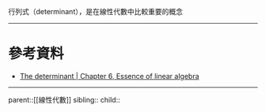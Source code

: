 行列式（determinant），是在線性代數中比較重要的概念

- - -
# 參考資料
- [The determinant | Chapter 6, Essence of linear algebra](https://www.youtube.com/watch?v=Ip3X9LOh2dk&list=PLZHQObOWTQDPD3MizzM2xVFitgF8hE_ab&index=6)
- - -
parent::[[線性代數]]
sibling::
child::